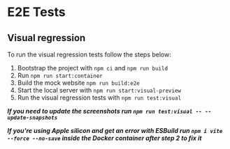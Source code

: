 # E2E Tests

## Visual regression

To run the visual regression tests follow the steps below:

1. Bootstrap the project with `npm ci` and `npm run build`
2. Run `npm run start:container`
3. Build the mock website `npm run build:e2e`
4. Start the local server with `npm run start:visual-preview`
5. Run the visual regression tests with `npm run test:visual`

**_If you need to update the screenshots run `npm run test:visual -- --update-snapshots`_**

**_If you're using Apple silicon and get an error with ESBuild run `npm i vite --force --no-save` inside the Docker container after step 2 to fix it_**
